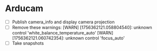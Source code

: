 # Arducam
- [ ] Publish camera_info and display camera projection
- [ ] Remove these warnings:
[WARN] [1756362121.058804540]: unknown control 'white_balance_temperature_auto'
[WARN] [1756362121.060742354]: unknown control 'focus_auto'
- [ ] Take snapshots
